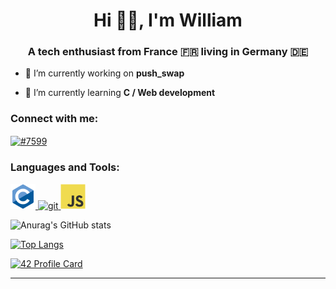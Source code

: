 <h1 align="center">Hi 👋🏻, I'm William</h1>
<h3 align="center">A tech enthusiast from France 🇫🇷 living in Germany 🇩🇪</h3>

- 🔭 I’m currently working on **push_swap**

- 🌱 I’m currently learning **C / Web development**

<h3 align="left">Connect with me:</h3>
<p align="left">
<a href="https://discord.gg/#7599" target="blank"><img align="center" src="https://raw.githubusercontent.com/rahuldkjain/github-profile-readme-generator/master/src/images/icons/Social/discord.svg" alt="#7599" height="30" width="40" /></a>
</p>

<h3 align="left">Languages and Tools:</h3>
<p align="left"> <a href="https://www.cprogramming.com/" target="_blank" title="C language"> <img src="https://raw.githubusercontent.com/devicons/devicon/master/icons/c/c-original.svg" alt="c" width="40" height="40"/> </a> <a href="https://git-scm.com/" title="Git" target="_blank"> <img src="https://www.vectorlogo.zone/logos/git-scm/git-scm-icon.svg" alt="git" width="40" height="40"/> </a> <a href="https://developer.mozilla.org/en-US/docs/Web/JavaScript" title="Javascript"target="_blank"> <img src="https://raw.githubusercontent.com/devicons/devicon/master/icons/javascript/javascript-original.svg" alt="javascript" width="40" height="40"/> </a> </p>

![Anurag's GitHub stats](https://github-readme-stats.vercel.app/api?username=williamollio&show_icons=true&theme=tokyonight)

[![Top Langs](https://github-readme-stats.vercel.app/api/top-langs/?username=williamollio&layout=compact&theme=tokyonight)](https://github.com/williamollio)

[![42 Profile Card](https://1337-readme.vercel.app/api/profile?cursus=42cursus&dark=true&email=hide&leet_logo=hide&login=wollio "42 Intra")](https://profile.intra.42.fr/users/wollio)
****
